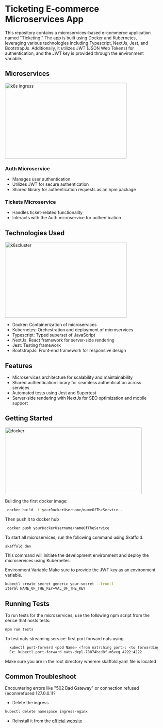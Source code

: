 # Ticketing E-commerce Microservices App

This repository contains a microservices-based e-commerce application named "Ticketing." The app is built using Docker and Kubernetes, leveraging various technologies including Typescript, NextJs, Jest, and BootstrapJs. Additionally, it utilizes JWT (JSON Web Tokens) for authentication, and the JWT key is provided through the environment variable.

## Microservices
<img width="400" height="250" alt="k8s ingress" src="https://github.com/akhmadmamirov/ticketing/assets/105142060/4447114c-3927-44ab-90e2-95aa8f0f293b">

### Auth Microservice
- Manages user authentication
- Utilizes JWT for secure authentication
- Shared library for authentication requests as an npm package

### Tickets Microservice
- Handles ticket-related functionality
- Interacts with the Auth microservice for authentication

## Technologies Used
<img width="400" height="250" alt="k8scluster" src="https://github.com/akhmadmamirov/ticketing/assets/105142060/1168b372-e630-4522-b837-0ba9488db390">

- Docker: Containerization of microservices
- Kubernetes: Orchestration and deployment of microservices
- Typescript: Typed superset of JavaScript
- NextJs: React framework for server-side rendering
- Jest: Testing framework
- BootstrapJs: Front-end framework for responsive design

## Features
- Microservices architecture for scalability and maintainability
- Shared authentication library for seamless authentication across services
- Automated tests using Jest and Supertest
- Server-side rendering with NextJs for SEO optimization and mobile support

## Getting Started
<img width="450" height="220" alt="docker" src="https://github.com/akhmadmamirov/ticketing/assets/105142060/b33c8fdd-f154-4455-aed1-81fa987a526d">

Building the first docker image:
```bash
 docker build -t yourDockerUsername/nameOfTheService .
```
Then push it to docker hub
```bash
 docker push yourDockerUsername/nameOfTheService 
```
To start all microservices, run the following command using Skaffold:
```bash
skaffold dev
```

This command will initiate the development environment and deploy the microservices using Kubernetes.

Environment Variable
Make sure to provide the JWT key as an environment variable.
```bash
kubectl create secret generic your-secret --from-l
iteral NAME_OF_THE_KEY=VAL_OF_THE_KEY
```

## Running Tests
To run tests for the microservices, use the following npm script from the serice that hosts tests:
```bash
npm run tests
```
To test nats streaming service: first port forward nats using
```bash
  kubectl port-forward <pod Name> <from matrching port>: <to forwarding port> 
  Ex: kubectl port-forward nats-depl-78874bcd8f-m6vxg 4222:4222
```

Make sure you are in the root directory wherere skaffold.yaml file is located

## Common Troubleshoot

Encountering errors like "502 Bad Gateway" or connection refused (econnrefused 127.0.0.1)?
- Delete the ingress
```bash
kubectl delete namespace ingress-nginx
```
- Reinstall it from the [official website](https://kubernetes.github.io/ingress-nginx/deploy/)
